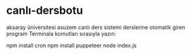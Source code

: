 # canlı-dersbotu
aksaray üniversitesi asuzem canlı ders sistemi derslerine otomatik giren program
Terminala komutları sırasıyla yazın:

npm install cron
npm install puppeteer
node index.js
